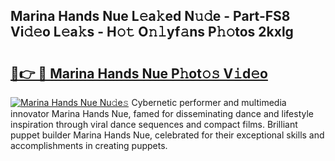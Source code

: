 ## Marina Hands Nue L𝚎a𝚔ed N𝚞𝚍e - Part-FS8 Vi𝚍𝚎o L𝚎a𝚔s - H𝚘𝚝 O𝚗𝚕yf𝚊ns P𝚑𝚘tos 2kxlg

# <h2><a href="http://kf7czp3.oniu.top/?m=Marina+Hands+Nue">🔗👉 🔴 Marina Hands Nue P𝚑ot𝚘𝚜 V𝚒d𝚎o</a></h2>

[![Marina Hands Nue Nu𝚍e𝚜](https://i.imgur.com/0qMVB7G.gif)](http://kf7czp3.oniu.top/?m=Marina+Hands+Nue)
Cybernetic performer and multimedia innovator Marina Hands Nue, famed for disseminating dance and lifestyle inspiration through viral dance sequences and compact films. Brilliant puppet builder Marina Hands Nue, celebrated for their exceptional skills and accomplishments in creating puppets.  
